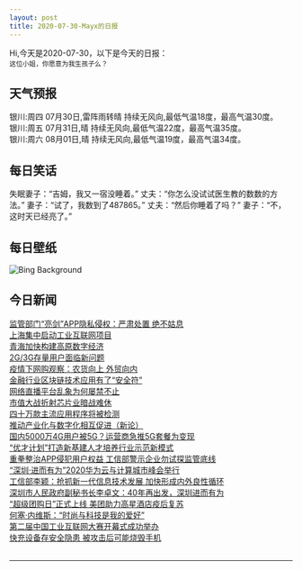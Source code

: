 ```yaml
---
layout: post
title: 2020-07-30-Mayx的日报
---
```


Hi,今天是2020-07-30，以下是今天的日报：<br><small>
这位小姐，你愿意为我生孩子么？</small><!--more-->
## 天气预报
银川:周四 07月30日,雷阵雨转晴 持续无风向,最低气温18度，最高气温30度。<br>银川:周五 07月31日,晴 持续无风向,最低气温22度，最高气温35度。<br>银川:周六 08月01日,晴 持续无风向,最低气温19度，最高气温34度。
## 每日笑话
失眠妻子：“吉姆，我又一宿没睡着。” 丈夫：“你怎么没试试医生教的数数的方法。” 妻子：“试了，我数到了487865。” 丈夫：“然后你睡着了吗？” 妻子：“不，这时天已经亮了。”
## 每日壁纸
![Bing Background](https://cn.bing.com/th?id=OHR.KallurLighthouse_EN-US1393818212_1920x1080.jpg&rf=LaDigue_1920x1080.jpg&pid=hp "Kalsoy Island, one of the Faroe Islands (© Swen Stroop/Getty Images Plus)")
## 今日新闻

[监管部门“亮剑”APP隐私侵权：严肃处置 绝不姑息](http://it.people.com.cn/n1/2020/0730/c1009-31803723.html)   
[上海集中启动工业互联网项目](http://it.people.com.cn/n1/2020/0730/c1009-31803314.html)   
[青海加快构建高原数字经济](http://it.people.com.cn/n1/2020/0730/c1009-31803309.html)   
[2G/3G存量用户面临新问题](http://it.people.com.cn/n1/2020/0730/c1009-31803303.html)   
[疫情下网购观察：农货向上 外贸向内](http://it.people.com.cn/n1/2020/0730/c1009-31803299.html)   
[金融行业区块链技术应用有了“安全符”](http://it.people.com.cn/n1/2020/0730/c1009-31803321.html)   
[网络直播平台乱象为何屡禁不止](http://it.people.com.cn/n1/2020/0730/c1009-31803237.html)   
[市值大战折射芯片业暗战难休](http://it.people.com.cn/n1/2020/0730/c1009-31803294.html)   
[四十万款主流应用程序将被检测](http://it.people.com.cn/n1/2020/0730/c1009-31803275.html)   
[推动产业化与数字化相互促进（新论）](http://it.people.com.cn/n1/2020/0730/c1009-31803264.html)   
[国内5000万4G用户被5G？运营商急推5G套餐为变现](http://it.people.com.cn/n1/2020/0730/c1009-31803240.html)   
[“优才计划”打造新基建人才培养行业示范新模式](http://it.people.com.cn/n1/2020/0730/c1009-31803273.html)   
[重拳整治APP侵犯用户权益 工信部警示企业勿试探监管底线](http://it.people.com.cn/n1/2020/0729/c1009-31802798.html)   
[“深圳·进而有为”2020华为云与计算城市峰会举行](http://it.people.com.cn/n1/2020/0729/c1009-31802635.html)   
[工信部李颖：抢抓新一代信息技术发展 加快形成内外良性循环](http://it.people.com.cn/n1/2020/0729/c1009-31802669.html)   
[深圳市人民政府副秘书长李卓文：40年再出发，深圳进而有为](http://it.people.com.cn/n1/2020/0729/c1009-31802653.html)   
[“超级团购日”正式上线 美团助力高星酒店疫后复苏](http://it.people.com.cn/n1/2020/0729/c1009-31802410.html)   
[何塞·内维斯：“时尚与科技是我的爱好”](http://it.people.com.cn/n1/2020/0729/c1009-31801805.html)   
[第二届中国工业互联网大赛开幕式成功举办](http://it.people.com.cn/n1/2020/0728/c1009-31800987.html)   
[快充设备存安全隐患 被攻击后可能烧毁手机](http://it.people.com.cn/n1/2020/0729/c1009-31801619.html)   
<br />

***

<small></small>
